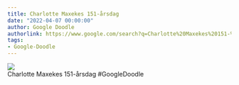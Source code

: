 ```yaml
---
title: Charlotte Maxekes 151-årsdag
date: "2022-04-07 00:00:00"
author: Google Doodle
authorlink: https://www.google.com/search?q=Charlotte%20Maxekes%20151-%C3%A5rsdag
tags:
- Google-Doodle
---
```

<img src="https://www.google.com/logos/doodles/2022/charlotte-maxekes-151st-birthday-6753651837109384.3-l.png" referrerpolicy="no-referrer"><br>Charlotte Maxekes 151-årsdag #GoogleDoodle